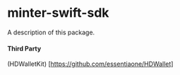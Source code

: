 # minter-swift-sdk

A description of this package.

#### Third Party

(HDWalletKit)  [https://github.com/essentiaone/HDWallet]
